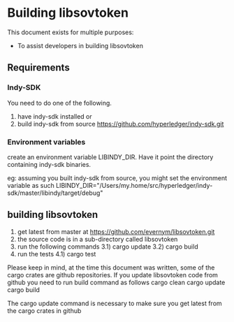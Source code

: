 # Building libsovtoken
This document exists for multiple purposes:
* To assist developers in building libsovtoken

## Requirements

### Indy-SDK
You need to do one of the following.
1) have indy-sdk installed or
2) build indy-sdk from source https://github.com/hyperledger/indy-sdk.git

### Environment variables
create an environment variable LIBINDY_DIR.   Have it point the directory containing indy-sdk binaries.

eg:  assuming you built indy-sdk from source, you might set the environment variable as such
LIBINDY_DIR="/Users/my.home/src/hyperledger/indy-sdk/master/libindy/target/debug"


## building libsovtoken
1) get latest from master at https://github.com/evernym/libsovtoken.git
2) the source code is in a sub-directory called libsovtoken
3) run the following commands
   3.1) cargo update
   3.2) cargo build
4) run the tests
   4.1) cargo test

Please keep in mind, at the time this document was written, some of the cargo crates are github repositories.
If you update libsovtoken code from github you need to run build command as follows
   cargo clean
   cargo update
   cargo build

The cargo update command is necessary to make sure you get latest from the cargo crates in github






